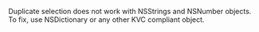 Duplicate selection does not work with NSStrings and NSNumber objects. To fix, use NSDictionary or any other KVC compliant object.
